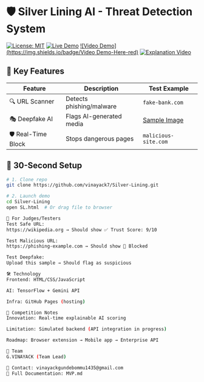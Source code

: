 # 🛡️ Silver Lining AI - Threat Detection System

[![License: MIT](https://img.shields.io/badge/License-MIT-blue.svg)](LICENSE)
[![Live Demo](https://img.shields.io/badge/Try_Online-Here-green)](https://github.com/vinayack7/Silver-Lining/blob/7aa9edd3d988ea05bd28cba4942f83be64b40146/SL.html)
[![Video Demo](https://img.shields.io/badge/Video Demo-Here-red)](https://drive.google.com/file/d/1FOLh3OPfuckIW0o2swGFXAWhN9ICngMA/view)
[![Explanation Video](https://img.shields.io/badge/Watch_Video-Here-purple)](https://drive.google.com/file/d/1SNCplL_UkRUdFjr8UqSbhFkSsRqC65uM/view?usp=drivesdk)

## 🌟 Key Features
| Feature | Description | Test Example |
|---------|-------------|--------------|
| 🔍 URL Scanner | Detects phishing/malware | `fake-bank.com` |
| 🎭 Deepfake AI | Flags AI-generated media | [Sample Image](assets/test-image.jpg) |
| 🛡️ Real-Time Block | Stops dangerous pages | `malicious-site.com` |

## 🚀 30-Second Setup
```bash
# 1. Clone repo
git clone https://github.com/vinayack7/Silver-Lining.git

# 2. Launch demo
cd Silver-Lining
open SL.html  # Or drag file to browser

🧪 For Judges/Testers
Test Safe URL:
https://wikipedia.org → Should show ✅ Trust Score: 9/10

Test Malicious URL:
https://phishing-example.com → Should show 🚫 Blocked

Test Deepfake:
Upload this sample → Should flag as suspicious

🛠️ Technology
Frontend: HTML/CSS/JavaScript

AI: TensorFlow + Gemini API

Infra: GitHub Pages (hosting)

📌 Competition Notes
Innovation: Real-time explainable AI scoring

Limitation: Simulated backend (API integration in progress)

Roadmap: Browser extension → Mobile app → Enterprise API

👥 Team
G.VINAYACK (Team Lead)

📧 Contact: vinayackgundebommu1435@gmail.com
📄 Full Documentation: MVP.md
